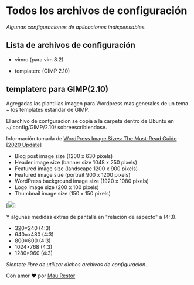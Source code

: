 # Todos los archivos de configuración

_Algunas configuraciones de aplicaciones indispensables._


## Lista de **archivos** de configuración


* vimrc (para vim 8.2)

* templaterc (GIMP 2.10)


## templaterc para GIMP(2.10)

Agregadas las plantillas imagen para Wordpress mas generales de un tema + los templates estandar de GIMP.

El archivo de confguracion se copia a la carpeta dentro de Ubuntu en ~/.config/GIMP/2.10/ sobreescribiendose.


Información tomada de [WordPress Image Sizes: The Must-Read Guide [2020 Update]](https://enginescout.com.au/wordpress-image-sizes/)

  * Blog post image size (1200 x 630 pixels)
  * Header image size (banner size 1048 x 250 pixels)
  * Featured image size (landscape 1200 x 900 pixels)
  * Featured image size (portrait 900 x 1200 pixels)
  * WordPress background image size (1920 x 1080 pixels)
  * Logo image size (200 x 100 pixels)
  * Thumbnail image size (150 x 150 pixels)

[<img src="https://cdn-babnh.nitrocdn.com/yTCeykVJyIHAxPkMUOhbcsQPyphGzkvj/assets/static/optimized/rev-d356a7b/wp-content/uploads/2020/05/Best-wordpress-image-sizes-infographic-1024x819.png">]

Y algunas medidas extras de pantalla en "relación de aspecto" a (4:3).

  * 320×240 (4:3)
  * 640×x480 (4:3)
  * 800×600 (4:3)
  * 1024×768 (4:3)
  * 1280×960 (4:3)


*Sientete libre de utilizar dichos archivos de configuracion.*

Con amor ♥ por [Mau Restor](https://github.com/maurestor/)
